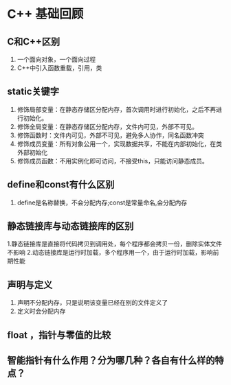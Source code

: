 # C++ 基础回顾
## C和C++区别
1. 一个面向对象，一个面向过程
2. C++中引入函数重载，引用，类
## static关键字
1. 修饰局部变量：在静态存储区分配内存，首次调用时进行初始化，之后不再进行初始化。
2. 修饰全局变量：在静态存储区分配内存，文件内可见，外部不可见。
3. 修饰函数时：文件内可见，外部不可见，避免多人协作，同名函数冲突
4. 修饰成员变量：所有对象公用一个，实现数据共享，不能在内部初始化，在类外部初始化
5. 修饰成员函数：不用实例化即可访问，不接受this，只能访问静态成员。
## define和const有什么区别
1. define是名称替换，不会分配内存;const是常量命名,会分配内存
## 静态链接库与动态链接库的区别
1.静态链接库是直接将代码拷贝到调用处，每个程序都会拷贝一份，删除实体文件不影响
2.动态链接库是运行时加载，多个程序用一个，由于运行时加载，影响前期性能
## 声明与定义
1. 声明不分配内存，只是说明该变量已经在别的文件定义了
2. 定义时会分配内存
## float ，指针与零值的比较
## 智能指针有什么作用？分为哪几种？各自有什么样的特点？